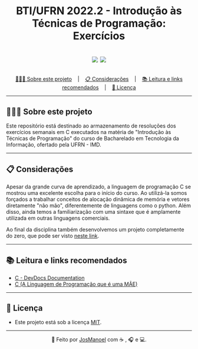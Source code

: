 
<h1 align = "center">
  BTI/UFRN 2022.2 - Introdução às Técnicas de Programação: Exercícios
  
  <p align="center">
    <img src="https://img.shields.io/github/last-commit/JosManoel/ITP-2022.2-BTI-UFRN">
    <img src="https://img.shields.io/github/license/JosManoel/ITP-2022.2-BTI-UFRN">
  </p>
</h1>

<p align ="center">
<a href= "#sobre-este-projeto">👨🏻‍💻 Sobre este projeto</a> &nbsp;&nbsp;&nbsp;|&nbsp;&nbsp;&nbsp;
<a href="#consideracoes">📋 Considerações</a> &nbsp;&nbsp;&nbsp;|&nbsp;&nbsp;&nbsp;
<a href="#leitura">📚 Leitura e links recomendados</a> &nbsp;&nbsp;&nbsp;|&nbsp;&nbsp;&nbsp;
<a href="#licenca">📝 Licença</a>
</p>

***

<h2 id = "sobre-este-projeto">👨🏻‍💻 Sobre este projeto</h2>

Este repositório está destinado ao armazenamento de resoluções dos exercícios semanais em C executados na matéria de "Introdução às Técnicas de Programação" do curso de Bacharelado em Tecnologia da Informação, ofertado pela UFRN - IMD. 

***

<h2 id="consideracoes">📋 Considerações</h2>

Apesar da grande curva de aprendizado, a linguagem de programação C se mostrou uma excelente escolha para o início do curso. Ao utilizá-la somos forçados a trabalhar conceitos de alocação dinâmica de memória e vetores diretamente "não mão", diferentemente de linguagens como o python. Além disso, ainda temos a familiarização com uma sintaxe que é amplamente utilizada em outras linguagens comerciais.

Ao final da disciplina também desenvolvemos um projeto completamente do zero, que pode ser visto [neste link](https://github.com/JosManoel/ITP_Project-UNO).

***

<h2 id="leitura">📚 Leitura e links recomendados</h2>

* [C - DevDocs Documentation](https://devdocs.io/c/)
* [C (A Linguagem de Programação que é uma MÃE)](https://www.youtube.com/watch?v=6mUCcsnCn08)


***

<h2 id="licenca">📝 Licença</h2>

- Este projeto está sob a licença [MIT](https://github.com/JosManoel/ITP-2022.2-BTI-UFRN/blob/main/LICENSE).

***

<div align = "center">

  👋 Feito por [JosManoel](https://github.com/JosManoel) com ☕ , 🎧 e 💻.

</div> 
